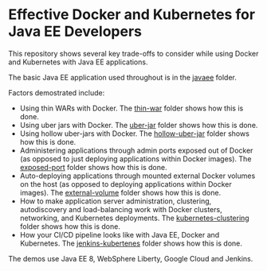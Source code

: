 # Effective Docker and Kubernetes for Java EE Developers
This repository shows several key trade-offs to consider while using Docker and Kubernetes with Java EE applications. 

The basic Java EE application used throughout is in the [javaee](/javaee) folder. 

Factors demostrated include:
* Using thin WARs with Docker. The [thin-war](/thin-war) folder shows how this is done.
* Using uber jars with Docker. The [uber-jar](/uber-jar) folder shows how this is done.
* Using hollow uber-jars with Docker. The [hollow-uber-jar](/hollow-uber-jar) folder shows how this is done.
* Administering applications through admin ports exposed out of Docker (as opposed to just deploying applications within Docker images). The [exposed-port](/exposed-port) folder shows how this is done.
* Auto-deploying applications through mounted external Docker volumes on the host (as opposed to deploying applications within Docker images). The [external-volume](/external-volume) folder shows how this is done.
* How to make application server administration, clustering, autodiscovery and load-balancing work with Docker clusters, networking, and Kubernetes deployments. The [kubernetes-clustering](/kubernetes-clustering) folder shows how this is done.
* How your CI/CD pipeline looks like with Java EE, Docker and Kubernetes. The [jenkins-kubertenes](/jenkins-kubertenes) folder shows how this is done.

The demos use Java EE 8, WebSphere Liberty, Google Cloud and Jenkins.
